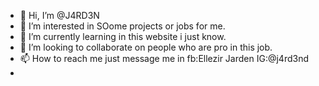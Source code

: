- 👋 Hi, I’m @J4RD3N
- 👀 I’m interested in SOome projects or jobs for me.
- 🌱 I’m currently learning in this website i just know.
- 💞️ I’m looking to collaborate on people who are pro in this job.
- 📫 How to reach me just message me in fb:Ellezir Jarden IG:@j4rd3nd
- 

<!---
J4RD3N/J4RD3N is a ✨ special ✨ repository because its `README.md` (this file) appears on your GitHub profile.
You can click the Preview link to take a look at your changes.
--->
